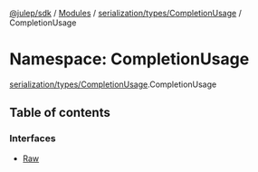 [@julep/sdk](../README.md) / [Modules](../modules.md) / [serialization/types/CompletionUsage](serialization_types_CompletionUsage.md) / CompletionUsage

# Namespace: CompletionUsage

[serialization/types/CompletionUsage](serialization_types_CompletionUsage.md).CompletionUsage

## Table of contents

### Interfaces

- [Raw](../interfaces/serialization_types_CompletionUsage.CompletionUsage.Raw.md)
